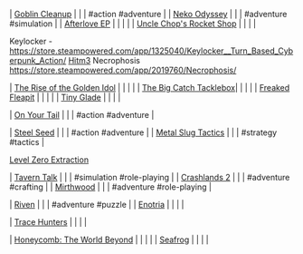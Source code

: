 

| [Goblin Cleanup](#goblin-cleanup)                  |                 |               | #action #adventure                         |
| [Neko Odyssey](#neko-odyssey)                      |                 |               | #adventure #simulation                     |
| [Afterlove EP](#afterlove-ep)                      |                 |               |                                            |
| [Uncle Chop's Rocket Shop](#uncle-chops-rocket-shop) |                 |               |                                            |

Keylocker - https://store.steampowered.com/app/1325040/Keylocker__Turn_Based_Cyberpunk_Action/
[Hitm3](https://store.steampowered.com/app/2709190/HITM3/)
Necrophosis https://store.steampowered.com/app/2019760/Necrophosis/

| [The Rise of the Golden Idol](#golden-idol)        |                 |               |                                            |
| [The Big Catch Tacklebox](#the-big-catch-tacklebox)|                 |               |                                            |
| [Freaked Fleapit](#freaked-fleapit)                |                 |               |                                            |
| [Tiny Glade](#tiny-glade)                          |                 |               |                                            |


| [On Your Tail](#on-your-tail)                      |                 |               | #action #adventure                         |



| [Steel Seed](#steel-seed)                          |                 |               | #action #adventure                         |
| [Metal Slug Tactics](#metal-slug-tactics)          |                 |               | #strategy #tactics                         |


[Level Zero Extraction](https://store.steampowered.com/app/1456940/Level_Zero_Extraction/)

| [Tavern Talk](#tavern-talk)                        |                 |               | #simulation #role-playing                  |
| [Crashlands 2](#crashlands-2)                      |                 |               | #adventure #crafting                       |
| [Mirthwood](#mirthwood)                            |                 |               | #adventure #role-playing                   |


| [Riven](#riven)                                    |                 |               | #adventure #puzzle                         |
| [Enotria](#enotria)                                |                 |               |                                            |

| [Trace Hunters](#trace-hunters)                    |                 |               |                                            |

| [Honeycomb: The World Beyond](#honeycomb)          |                 |               |                                            |
| [Seafrog](#seafrog)                                |                 |               |                                            |

